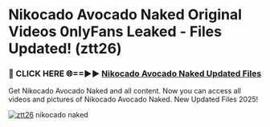 # Nikocado Avocado Naked Original Videos 0nlyFans Leaked - Files Updated! (ztt26)

<h3>🔴 CLICK HERE 🌐==►► <a href="https://tinyurl.com/up5wt9bj" rel="nofollow">Nikocado Avocado Naked Updated Files</a></h3>

Get Nikocado Avocado Naked and all content. Now you can access all videos and pictures of Nikocado Avocado Naked. New Updated Files 2025!

[![ztt26](https://i.imgur.com/ABiUzMV.gif)](https://tinyurl.com/up5wt9bj)
nikocado naked